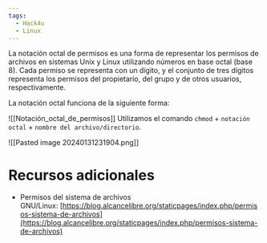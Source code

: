 ```yaml
---
tags:
  - Hack4u
  - Linux
---
```

La notación octal de permisos es una forma de representar los permisos de archivos en sistemas Unix y Linux utilizando números en base octal (base 8). Cada permiso se representa con un dígito, y el conjunto de tres dígitos representa los permisos del propietario, del grupo y de otros usuarios, respectivamente.

La notación octal funciona de la siguiente forma: 

![[Notación_octal_de_permisos]]
Utilizamos el comando `chmod` + `notación octal` + `nombre del archivo/directorio`.

![[Pasted image 20240131231904.png]]


# Recursos adicionales

- Permisos del sistema de archivos GNU/Linux: [https://blog.alcancelibre.org/staticpages/index.php/permisos-sistema-de-archivos](https://blog.alcancelibre.org/staticpages/index.php/permisos-sistema-de-archivos)